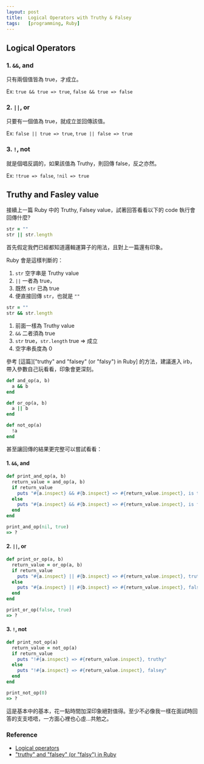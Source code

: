 ```yaml
---
layout: post
title:  Logical Operators with Truthy & Falsey
tags:	[programming, Ruby]
---
```

## Logical Operators
### 1.  `&&`, and
只有兩個值皆為 true，才成立。

Ex: `true && true => true`, `false && true => false`

### 2.  `||`, or
只要有一個值為 true，就成立並回傳該值。

Ex: `false || true => true`, `true || false => true`

### 3.  `!`, not
就是個唱反調的，如果該值為 Truthy，則回傳 false，反之亦然。

Ex: `!true => false`, `!nil => true`

## Truthy and Fasley value
接續上一篇 Ruby 中的 Truthy, Falsey value，試著回答看看以下的 code 執行會回傳什麼?
```ruby
str = ""
str || str.length
```

首先假定我們已經都知道邏輯運算子的用法，且對上一篇還有印象。

Ruby 會是這樣判斷的：
1. `str` 空字串是 Truthy value
2. `||` 一者為 true，
3. 既然 `str` 已為 true
4. 便直接回傳 `str`，也就是 `""`

```ruby
str = ""
str && str.length
```

1. 前面一樣為 Truthy value
2. `&&` 二者須為 true
3. `str` true，`str.length` true => 成立
4. 空字串長度為 0  

參考 [這篇]["truthy" and "falsey" (or "falsy") in Ruby] 的方法，建議進入 irb， 帶入參數自己玩看看，印象會更深刻。
```ruby
def and_op(a, b)
  a && b
end

def or_op(a, b)
  a || b
end

def not_op(a)
  !a
end
```

甚至讓回傳的結果更完整可以嘗試看看：
#### 1. `&&`, and   
```ruby
def print_and_op(a, b)
  return_value = and_op(a, b)
  if return_value
    puts "#{a.inspect} && #{b.inspect} => #{return_value.inspect}, is truthy"
  else
    puts "#{a.inspect} && #{b.inspect} => #{return_value.inspect}, is falsey"
  end
end

print_and_op(nil, true)
=> ?
```

#### 2. `||`, or
```ruby
def print_or_op(a, b)
  return_value = or_op(a, b)
  if return_value
    puts "#{a.inspect} || #{b.inspect} => #{return_value.inspect}, truthy"
  else
    puts "#{a.inspect} || #{b.inspect} => #{return_value.inspect}, falsey"
  end
end

print_or_op(false, true)
=> ?
```

#### 3. `!`, not
```ruby
def print_not_op(a)
  return_value = not_op(a)
  if return_value
    puts "!#{a.inspect} => #{return_value.inspect}, truthy"
  else
    puts "!#{a.inspect} => #{return_value.inspect}, falsey"
  end
end

print_not_op(0)
=> ?
```

這是基本中的基本，花一點時間加深印象絕對值得。至少不必像我一樣在面試時回答的支支唔唔，一方面心裡也心虛...共勉之。

### Reference
- [Logical operators](http://ruby-for-beginners.rubymonstas.org/operators/logical.html)
- ["truthy" and "falsey" (or "falsy") in Ruby](https://gist.github.com/jfarmer/2647362)
